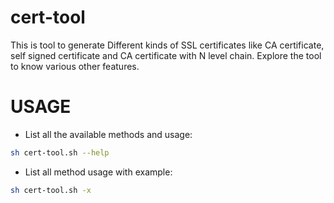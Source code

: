 # cert-tool
This is tool to generate Different kinds of SSL certificates like CA certificate, self signed certificate and  CA certificate with N level chain. Explore the tool to know various other features.
# USAGE 
- List all the available methods and usage:
``` bash
sh cert-tool.sh --help 
```
- List all method usage with example: 
``` bash
sh cert-tool.sh -x
```
